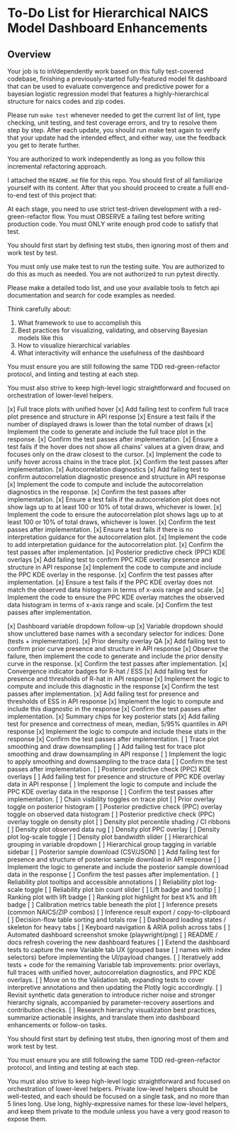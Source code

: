 # To-Do List for Hierarchical NAICS Model Dashboard Enhancements

## Overview 

Your job is to inVdependently work based on this fully test-covered codebase, finishing a previously-started fully-featured model fit dashboard that can be used to evaluate convergence and predictive power for a bayesian logistic regression model that features a highly-hierarchical structure for naics codes and zip codes.

Please run `make test` whenever needed to get the current list of lint, type checking, unit testing, and test coverage errors, and try to resolve them step by step. After each update, you should run make test again to verify that your update had the intended effect, and either way, use the feedback you get to iterate further.

You are authorized to work independently as long as you follow this incremental refactoring approach.

I attached the `README.md` file for this repo. You should first of all familiarize yourself with its content. After that you should proceed to create a fulll end-to-end test of this project that:

At each stage, you need to use strict test-driven development with a red-green-refactor flow. You must OBSERVE a failing test before writing production code. You must ONLY write enough prod code to satisfy that test.

You should first start by defining test stubs, then ignoring most of them and work test by test.

You must only use make test to run the testing suite. You are authorized to do this as much as needed. You are not authorized to run pytest directly.

Please make a detailed todo list, and use your available tools to fetch api documentation and search for code examples as needed.

Think carefully about:

1. What framework to use to accomplish this
2. Best practices for visualizing, validating, and observing Bayesian models like this
3. How to visualize hierarchical variables
4. What interactivity will enhance the usefulness of the dashboard

You must ensure you are still following the same TDD red-green-refactor protocol, and linting and testing at each step.

You must also strive to keep high-level logic straightforward and focused on orchestration of lower-level helpers.

[x] Full trace plots with unified hover
    [x] Add failing test to confirm full trace plot presence and structure in API response
    [x] Ensure a test fails if the number of displayed draws is lower than the total number of draws
    [x] Implement the code to generate and include the full trace plot in the response.
    [x] Confirm the test passes after implementation.
    [x] Ensure a test fails if the hover does not show all chains' values at a given draw, and focuses only on the draw closest to the cursor.
    [x] Implement the code to unify hover across chains in the trace plot.
    [x] Confirm the test passes after implementation.
[x] Autocorrelation diagnostics
    [x] Add failing test to confirm autocorrelation diagnostic presence and structure in API response
    [x] Implement the code to compute and include the autocorrelation diagnostics in the response.
    [x] Confirm the test passes after implementation.
    [x] Ensure a test fails if the autocorrelation plot does not show lags up to at least 100 or 10% of total draws, whichever is lower.
    [x] Implement the code to ensure the autocorrelation plot shows lags up to at least 100 or 10% of total draws, whichever is lower.
    [x] Confirm the test passes after implementation.
    [x] Ensure a test fails if there is no interpretation guidance for the autocorrelation plot.
    [x] Implement the code to add interpretation guidance for the autocorrelation plot.
    [x] Confirm the test passes after implementation.
[x] Posterior predictive check (PPC) KDE overlays
    [x] Add failing test to confirm PPC KDE overlay presence and structure in API response
    [x] Implement the code to compute and include the PPC KDE overlay in the response.
    [x] Confirm the test passes after implementation.
    [x] Ensure a test fails if the PPC KDE overlay does not match the observed data histogram in terms of x-axis range and scale.
    [x] Implement the code to ensure the PPC KDE overlay matches the observed data histogram in terms of x-axis range and scale.
    [x] Confirm the test passes after implementation.

[x] Dashboard variable dropdown follow-up
    [x] Variable dropdown should show uncluttered base names with a secondary selector for indices: Done (tests + implementation).
[x] Prior density overlay QA
    [x] Add failing test to confirm prior curve presence and structure in API response
    [x] Observe the failure, then implement the code to generate and include the prior density curve in the response.
    [x] Confirm the test passes after implementation.
[x] Convergence indicator badges for R-hat / ESS
    [x] Add failing test for presence and thresholds of R-hat in API response
     [x] Implement the logic to compute and include this diagnostic in the response
    [x] Confirm the test passes after implementation.
    [x] Add failing test for presence and thresholds of ESS in API response
    [x] Implement the logic to compute and include this diagnostic in the response
    [x] Confirm the test passes after implementation.
[x] Summary chips for key posterior stats
    [x] Add failing test for presence and correctness of mean, median, 5/95% quantiles in API response
    [x] Implement the logic to compute and include these stats in the response
    [x] Confirm the test passes after implementation.
[ ] Trace plot smoothing and draw downsampling
    [ ] Add failing test for trace plot smoothing and draw downsampling in API response
    [ ] Implement the logic to apply smoothing and downsampling to the trace data
    [ ] Confirm the test passes after implementation.
[ ] Posterior predictive check (PPC) KDE overlays
    [ ] Add failing test for presence and structure of PPC KDE overlay data in API response
    [ ] Implement the logic to compute and include the PPC KDE overlay data in the response
    [ ] Confirm the test passes after implementation.
[ ] Chain visibility toggles on trace plot
[ ] Prior overlay toggle on posterior histogram
[ ] Posterior predictive check (PPC) overlay toggle on observed data histogram
[ ] Posterior predictive check (PPC) overlay toggle on density plot
[ ] Density plot percentile shading / CI ribbons
[ ] Density plot observed data rug
[ ] Density plot PPC overlay
[ ] Density plot log-scale toggle
[ ] Density plot bandwidth slider
[ ] Hierarchical grouping in variable dropdown
[ ] Hierarchical group tagging in variable sidebar
[ ] Posterior sample download (CSV/JSON)
    [ ] Add failing test for presence and structure of posterior sample download in API response
    [ ] Implement the logic to generate and include the posterior sample download data in the response
    [ ] Confirm the test passes after implementation.
[ ] Reliability plot tooltips and accessible annotations
    [ ] Reliability plot log-scale toggle
    [ ] Reliability plot bin count slider
    [ ] Lift badge and tooltip
[ ] Ranking plot with lift badge
    [ ] Ranking plot highlight for best k% and lift badge
[ ] Calibration metrics table beneath the plot
[ ] Inference presets (common NAICS/ZIP combos)
[ ] Inference result export / copy-to-clipboard
[ ] Decision-flow table sorting and totals row
[ ] Dashboard loading states / skeleton for heavy tabs
[ ] Keyboard navigation & ARIA polish across tabs
[ ] Automated dashboard screenshot smoke (playwright/png)
[ ] README / docs refresh covering the new dashboard features
[ ] Extend the dashboard tests to capture the new Variable tab UX (grouped base [ ] names with index selectors) before implementing the UI/payload changes.
[ ] Iteratively add tests + code for the remaining Variable tab improvements: prior overlays, full traces with unified hover, autocorrelation diagnostics, and PPC KDE overlays.
[ ] Move on to the Validation tab, expanding tests to cover interpretive annotations and then updating the Plotly logic accordingly.
[ ] Revisit synthetic data generation to introduce richer noise and stronger hierarchy signals, accompanied by parameter-recovery assertions and contribution checks.
[ ] Research hierarchy visualization best practices, summarize actionable insights, and translate them into dashboard enhancements or follow-on tasks.

You should first start by defining test stubs, then ignoring most of them and work test by test.

You must ensure you are still following the same TDD red-green-refactor protocol, and linting and testing at each step.

You must also strive to keep high-level logic straightforward and focused on orchestration of lower-level helpers. Private low-level helpers should be well-tested, and each should be focused on a single task, and no more than 5 lines long. Use long, highly-expressive names for these low-level helpers, and keep them private to the module unless you have a very good reason to expose them.